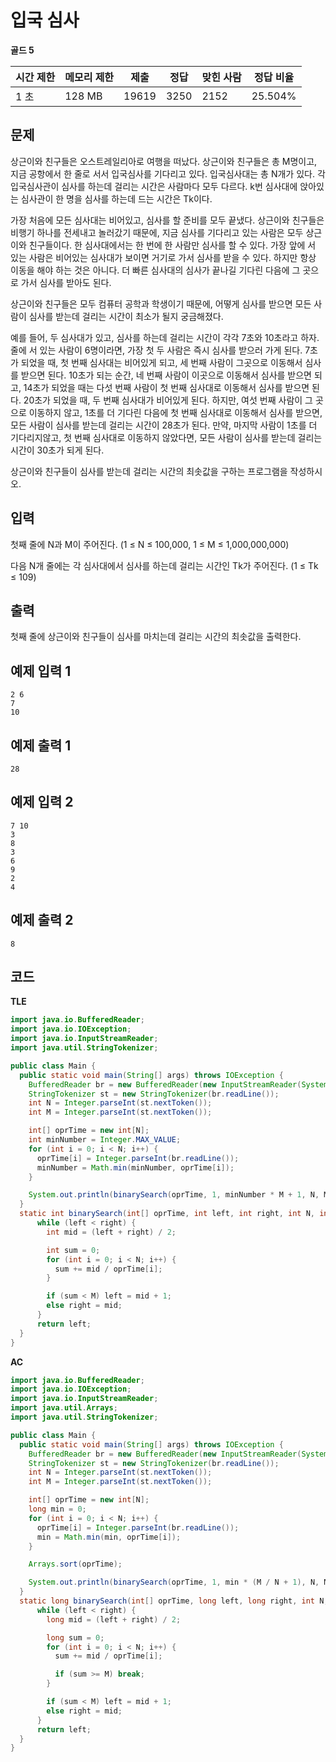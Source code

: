 # 입국 심사

**골드 5**

|시간 제한	|메모리 제한	|제출	|정답	|맞힌 사람	|정답 비율|
|---|---|---|---|---|---|
|1 초	|128 MB	|19619	|3250|	2152|	25.504%|

## 문제 

상근이와 친구들은 오스트레일리아로 여행을 떠났다. 상근이와 친구들은 총 M명이고, 지금 공항에서 한 줄로 서서 입국심사를 기다리고 있다. 입국심사대는 총 N개가 있다. 각 입국심사관이 심사를 하는데 걸리는 시간은 사람마다 모두 다르다. k번 심사대에 앉아있는 심사관이 한 명을 심사를 하는데 드는 시간은 Tk이다.

가장 처음에 모든 심사대는 비어있고, 심사를 할 준비를 모두 끝냈다. 상근이와 친구들은 비행기 하나를 전세내고 놀러갔기 때문에, 지금 심사를 기다리고 있는 사람은 모두 상근이와 친구들이다. 한 심사대에서는 한 번에 한 사람만 심사를 할 수 있다. 가장 앞에 서 있는 사람은 비어있는 심사대가 보이면 거기로 가서 심사를 받을 수 있다. 하지만 항상 이동을 해야 하는 것은 아니다. 더 빠른 심사대의 심사가 끝나길 기다린 다음에 그 곳으로 가서 심사를 받아도 된다.

상근이와 친구들은 모두 컴퓨터 공학과 학생이기 때문에, 어떻게 심사를 받으면 모든 사람이 심사를 받는데 걸리는 시간이 최소가 될지 궁금해졌다.

예를 들어, 두 심사대가 있고, 심사를 하는데 걸리는 시간이 각각 7초와 10초라고 하자. 줄에 서 있는 사람이 6명이라면, 가장 첫 두 사람은 즉시 심사를 받으러 가게 된다. 7초가 되었을 때, 첫 번째 심사대는 비어있게 되고, 세 번째 사람이 그곳으로 이동해서 심사를 받으면 된다. 10초가 되는 순간, 네 번째 사람이 이곳으로 이동해서 심사를 받으면 되고, 14초가 되었을 때는 다섯 번째 사람이 첫 번째 심사대로 이동해서 심사를 받으면 된다. 20초가 되었을 때, 두 번째 심사대가 비어있게 된다. 하지만, 여섯 번째 사람이 그 곳으로 이동하지 않고, 1초를 더 기다린 다음에 첫 번째 심사대로 이동해서 심사를 받으면, 모든 사람이 심사를 받는데 걸리는 시간이 28초가 된다. 만약, 마지막 사람이 1초를 더 기다리지않고, 첫 번째 심사대로 이동하지 않았다면, 모든 사람이 심사를 받는데 걸리는 시간이 30초가 되게 된다.

상근이와 친구들이 심사를 받는데 걸리는 시간의 최솟값을 구하는 프로그램을 작성하시오.

## 입력 

첫째 줄에 N과 M이 주어진다. (1 ≤ N ≤ 100,000, 1 ≤ M ≤ 1,000,000,000)

다음 N개 줄에는 각 심사대에서 심사를 하는데 걸리는 시간인 Tk가 주어진다. (1 ≤ Tk ≤ 109)

## 출력 

첫째 줄에 상근이와 친구들이 심사를 마치는데 걸리는 시간의 최솟값을 출력한다.

## 예제 입력 1

```
2 6
7
10
```

## 예제 출력 1

```
28
```

## 예제 입력 2

```
7 10
3
8
3
6
9
2
4
```

## 예제 출력 2

```
8
```

## 코드

**TLE**

```java
import java.io.BufferedReader;
import java.io.IOException;
import java.io.InputStreamReader;
import java.util.StringTokenizer;

public class Main {
  public static void main(String[] args) throws IOException {
    BufferedReader br = new BufferedReader(new InputStreamReader(System.in));
    StringTokenizer st = new StringTokenizer(br.readLine());
    int N = Integer.parseInt(st.nextToken());
    int M = Integer.parseInt(st.nextToken());

    int[] oprTime = new int[N];
    int minNumber = Integer.MAX_VALUE;
    for (int i = 0; i < N; i++) {
      oprTime[i] = Integer.parseInt(br.readLine());
      minNumber = Math.min(minNumber, oprTime[i]);
    }

    System.out.println(binarySearch(oprTime, 1, minNumber * M + 1, N, M));
  }
  static int binarySearch(int[] oprTime, int left, int right, int N, int M) {
      while (left < right) {
        int mid = (left + right) / 2;

        int sum = 0;
        for (int i = 0; i < N; i++) {
          sum += mid / oprTime[i];
        }

        if (sum < M) left = mid + 1;
        else right = mid;
      }
      return left;
  }
}
```

**AC**

```java
import java.io.BufferedReader;
import java.io.IOException;
import java.io.InputStreamReader;
import java.util.Arrays;
import java.util.StringTokenizer;

public class Main {
  public static void main(String[] args) throws IOException {
    BufferedReader br = new BufferedReader(new InputStreamReader(System.in));
    StringTokenizer st = new StringTokenizer(br.readLine());
    int N = Integer.parseInt(st.nextToken());
    int M = Integer.parseInt(st.nextToken());

    int[] oprTime = new int[N];
    long min = 0;
    for (int i = 0; i < N; i++) {
      oprTime[i] = Integer.parseInt(br.readLine());
      min = Math.min(min, oprTime[i]);
    }

    Arrays.sort(oprTime);

    System.out.println(binarySearch(oprTime, 1, min * (M / N + 1), N, M));
  }
  static long binarySearch(int[] oprTime, long left, long right, int N, int M) {
      while (left < right) {
        long mid = (left + right) / 2;

        long sum = 0;
        for (int i = 0; i < N; i++) {
          sum += mid / oprTime[i];

          if (sum >= M) break;
        }

        if (sum < M) left = mid + 1;
        else right = mid;
      }
      return left;
  }
}
```